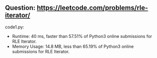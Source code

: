 ## Question: https://leetcode.com/problems/rle-iterator/

code1.py:
* Runtime: 40 ms, faster than 57.51% of Python3 online submissions for RLE Iterator.
* Memory Usage: 14.8 MB, less than 65.19% of Python3 online submissions for RLE Iterator.